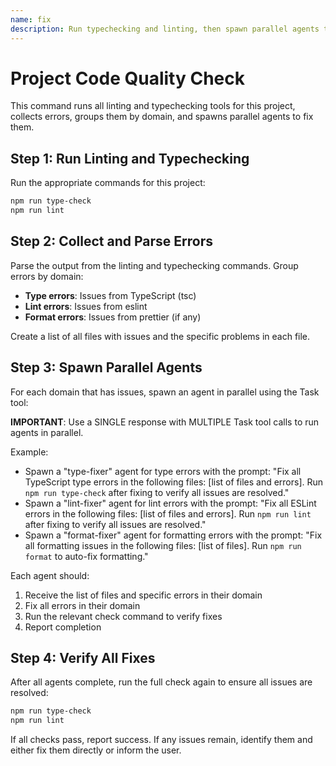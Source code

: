 ```yaml
---
name: fix
description: Run typechecking and linting, then spawn parallel agents to fix all issues
---
```


# Project Code Quality Check

This command runs all linting and typechecking tools for this project, collects errors, groups them by domain, and spawns parallel agents to fix them.

## Step 1: Run Linting and Typechecking

Run the appropriate commands for this project:

```bash
npm run type-check
npm run lint
```

## Step 2: Collect and Parse Errors

Parse the output from the linting and typechecking commands. Group errors by domain:

- **Type errors**: Issues from TypeScript (tsc)
- **Lint errors**: Issues from eslint
- **Format errors**: Issues from prettier (if any)

Create a list of all files with issues and the specific problems in each file.

## Step 3: Spawn Parallel Agents

For each domain that has issues, spawn an agent in parallel using the Task tool:

**IMPORTANT**: Use a SINGLE response with MULTIPLE Task tool calls to run agents in parallel.

Example:

- Spawn a "type-fixer" agent for type errors with the prompt: "Fix all TypeScript type errors in the following files: [list of files and errors]. Run `npm run type-check` after fixing to verify all issues are resolved."
- Spawn a "lint-fixer" agent for lint errors with the prompt: "Fix all ESLint errors in the following files: [list of files and errors]. Run `npm run lint` after fixing to verify all issues are resolved."
- Spawn a "format-fixer" agent for formatting errors with the prompt: "Fix all formatting issues in the following files: [list of files]. Run `npm run format` to auto-fix formatting."

Each agent should:

1. Receive the list of files and specific errors in their domain
2. Fix all errors in their domain
3. Run the relevant check command to verify fixes
4. Report completion

## Step 4: Verify All Fixes

After all agents complete, run the full check again to ensure all issues are resolved:

```bash
npm run type-check
npm run lint
```

If all checks pass, report success. If any issues remain, identify them and either fix them directly or inform the user.
